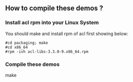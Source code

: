 ## How to compile these demos ?
### Install acl rpm into your Linux System
You should make and install rpm of acl first showing below:
```building
#cd packaging; make
#cd x86_64
#rpm -ivh acl-libs-3.3.0-9.x86_64.rpm
```
### Compile these demos
make
